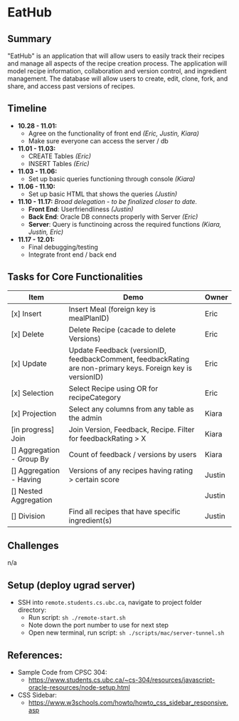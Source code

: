 # EatHub
## Summary
"EatHub" is an application that will allow users to easily track their recipes and manage all aspects of the recipe creation process. The application will model recipe information, collaboration and version control, and ingredient management. The database will allow users to create, edit, clone, fork, and share, and access past versions of recipes.

## Timeline
- **10.28 - 11.01:**
  - Agree on the functionality of front end _(Eric, Justin, Kiara)_
  - Make sure everyone can access the server / db
- **11.01 - 11.03:**
  - CREATE Tables _(Eric)_
  - INSERT Tables _(Eric)_
- **11.03 - 11.06:**
  - Set up basic queries functioning through console _(Kiara)_
- **11.06 - 11.10:**
  - Set up basic HTML that shows the queries _(Justin)_
- **11.10 - 11.17:**  _Broad delegation - to be finalized closer to date._
  - **Front End**: Userfriendliness _(Justin)_
  - **Back End**: Oracle DB connects properly with Server _(Eric)_
  - **Server**: Query is functinoing across the required functions _(Kiara, Justin, Eric)_
- **11.17 - 12.01:**
  - Final debugging/testing
  - Integrate front end / back end

## Tasks for Core Functionalities
| Item | Demo | Owner | 
|-|-|-|
| [x] Insert | Insert Meal (foreign key is mealPlanID) | Eric |
| [x] Delete | Delete Recipe (cacade to delete Versions) | Eric |
| [x] Update | Update Feedback (versionID, feedbackComment, feedbackRating are non-primary keys. Foreign key is versionID) | Eric |
| [x] Selection | Select Recipe using OR for recipeCategory | Eric |
| [x] Projection | Select any columns from any table as the admin | Kiara |
| [in progress] Join | Join Version, Feedback, Recipe. Filter for feedbackRating > X | Kiara |
| [] Aggregation - Group By | Count of feedback / versions by users | Kiara |
| [] Aggregation - Having | Versions of any recipes having rating > certain score | Justin |
| [] Nested Aggregation | | Justin |
| [] Division | Find all recipes that have specific ingredient(s) | Justin |

## Challenges
n/a

## Setup (deploy ugrad server)
- SSH into `remote.students.cs.ubc.ca`, navigate to project folder directory:
  - Run script: `sh ./remote-start.sh`
  - Note down the port number to use for next step
  - Open new terminal, run script: `sh ./scripts/mac/server-tunnel.sh`

## References:
- Sample Code from CPSC 304: 
  - https://www.students.cs.ubc.ca/~cs-304/resources/javascript-oracle-resources/node-setup.html
- CSS Sidebar: 
  - https://www.w3schools.com/howto/howto_css_sidebar_responsive.asp
